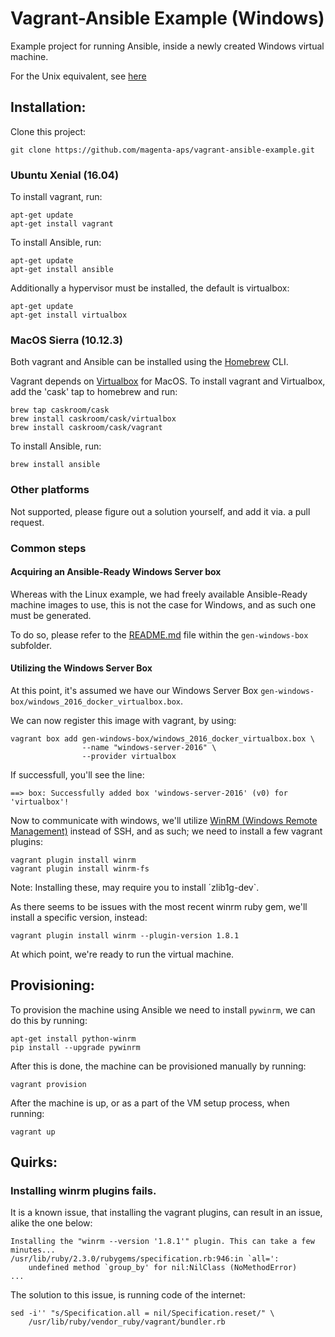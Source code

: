 Vagrant-Ansible Example (Windows)
=================================

Example project for running Ansible, inside a newly created Windows virtual machine.

For the Unix equivalent, see [here](https://github.com/magenta-aps/vagrant-ansible-example)

## Installation:

Clone this project:

    git clone https://github.com/magenta-aps/vagrant-ansible-example.git


### Ubuntu Xenial (16.04)

To install vagrant, run:

    apt-get update
    apt-get install vagrant

To install Ansible, run:

    apt-get update
    apt-get install ansible

Additionally a hypervisor must be installed, the default is virtualbox:

    apt-get update
    apt-get install virtualbox


### MacOS Sierra (10.12.3)

Both vagrant and Ansible can be installed using the [Homebrew](https://brew.sh/) CLI.

Vagrant depends on [Virtualbox](https://www.virtualbox.org/) for MacOS.
To install vagrant and Virtualbox, add the 'cask' tap to homebrew and run:

    brew tap caskroom/cask
    brew install caskroom/cask/virtualbox
    brew install caskroom/cask/vagrant

To install Ansible, run:

    brew install ansible


### Other platforms

Not supported, please figure out a solution yourself, and add it via. a pull
request.


### Common steps

#### Acquiring an Ansible-Ready Windows Server box

Whereas with the Linux example, we had freely available Ansible-Ready machine
images to use, this is not the case for Windows, and as such one must be
generated.

To do so, please refer to the [README.md](gen-windows-box/README.md) file
within the `gen-windows-box` subfolder.

#### Utilizing the Windows Server Box

At this point, it's assumed we have our Windows Server Box 
`gen-windows-box/windows_2016_docker_virtualbox.box`.

We can now register this image with vagrant, by using:

    vagrant box add gen-windows-box/windows_2016_docker_virtualbox.box \
                    --name "windows-server-2016" \
                    --provider virtualbox

If successfull, you'll see the line:

    ==> box: Successfully added box 'windows-server-2016' (v0) for 'virtualbox'!

Now to communicate with windows, we'll utilize
[WinRM (Windows Remote Management)](https://technet.microsoft.com/en-us/library/ff700227.aspx)
instead of SSH, and as such; we need to install a few vagrant plugins:

    vagrant plugin install winrm
    vagrant plugin install winrm-fs

Note: Installing these, may require you to install ´zlib1g-dev`.

As there seems to be issues with the most recent winrm ruby gem, we'll install
a specific version, instead:

    vagrant plugin install winrm --plugin-version 1.8.1

At which point, we're ready to run the virtual machine.

## Provisioning:

To provision the machine using Ansible we need to install `pywinrm`, we can do
this by running:

    apt-get install python-winrm
    pip install --upgrade pywinrm

After this is done, the machine can be provisioned manually by running:

    vagrant provision

After the machine is up, or as a part of the VM setup process, when running:

    vagrant up


## Quirks:
### Installing winrm plugins fails.

It is a known issue, that installing the vagrant plugins, can result in an
issue, alike the one below:

    Installing the "winrm --version '1.8.1'" plugin. This can take a few minutes...
    /usr/lib/ruby/2.3.0/rubygems/specification.rb:946:in `all=':
        undefined method `group_by' for nil:NilClass (NoMethodError)
    ...

The solution to this issue, is running code of the internet:

    sed -i'' "s/Specification.all = nil/Specification.reset/" \
        /usr/lib/ruby/vendor_ruby/vagrant/bundler.rb

